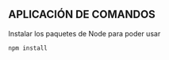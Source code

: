 ## APLICACIÓN DE COMANDOS

Instalar los paquetes de Node para poder usar

``````
npm install 

``````